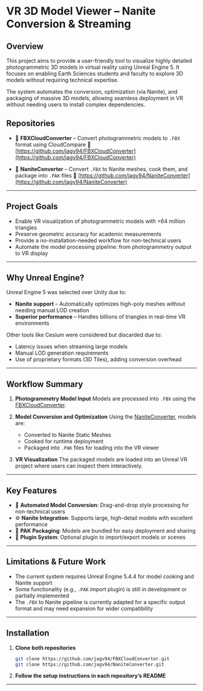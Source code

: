# VR 3D Model Viewer – Nanite Conversion & Streaming

## Overview

This project aims to provide a user-friendly tool to visualize highly detailed photogrammetric 3D models in virtual reality using Unreal Engine 5. It focuses on enabling Earth Sciences students and faculty to explore 3D models without requiring technical expertise.

The system automates the conversion, optimization (via Nanite), and packaging of massive 3D models, allowing seamless deployment in VR without needing users to install complex dependencies.

## Repositories

* 🔁 **FBXCloudConverter** – Convert photogrammetric models to `.FBX` format using CloudCompare
  🔗 [https://github.com/jagv94/FBXCloudConverter](https://github.com/jagv94/FBXCloudConverter)

* 🧱 **NaniteConverter** – Convert `.FBX` to Nanite meshes, cook them, and package into `.PAK` files
  🔗 [https://github.com/jagv94/NaniteConverter](https://github.com/jagv94/NaniteConverter)

---

## Project Goals

* Enable VR visualization of photogrammetric models with >64 million triangles
* Preserve geometric accuracy for academic measurements
* Provide a no-installation-needed workflow for non-technical users
* Automate the model processing pipeline: from photogrammetry output to VR display

---

## Why Unreal Engine?

Unreal Engine 5 was selected over Unity due to:

* **Nanite support** – Automatically optimizes high-poly meshes without needing manual LOD creation
* **Superior performance** – Handles billions of triangles in real-time VR environments

Other tools like Cesium were considered but discarded due to:

* Latency issues when streaming large models
* Manual LOD generation requirements
* Use of proprietary formats (3D Tiles), adding conversion overhead

---

## Workflow Summary

1. **Photogrammetry Model Input**
   Models are processed into `.FBX` using the [FBXCloudConverter](https://github.com/jagv94/FBXCloudConverter).

2. **Model Conversion and Optimization**
   Using the [NaniteConverter](https://github.com/jagv94/NaniteConverter), models are:

   * Converted to Nanite Static Meshes
   * Cooked for runtime deployment
   * Packaged into `.PAK` files for loading into the VR viewer

3. **VR Visualization**
   The packaged models are loaded into an Unreal VR project where users can inspect them interactively.

---

## Key Features

* 🔄 **Automated Model Conversion**: Drag-and-drop style processing for non-technical users
* ⚙️ **Nanite Integration**: Supports large, high-detail models with excellent performance
* 📆 **PAK Packaging**: Models are bundled for easy deployment and sharing
* 🔌 **Plugin System**: Optional plugin to import/export models or scenes

---

## Limitations & Future Work

* The current system requires Unreal Engine 5.4.4 for model cooking and Nanite support
* Some functionality (e.g., `.PAK` import plugin) is still in development or partially implemented
* The `.FBX` to Nanite pipeline is currently adapted for a specific output format and may need expansion for wider compatibility

---

## Installation

1. **Clone both repositories**

   ```bash
   git clone https://github.com/jagv94/FBXCloudConverter.git
   git clone https://github.com/jagv94/NaniteConverter.git
   ```

2. **Follow the setup instructions in each repository’s README**

---
